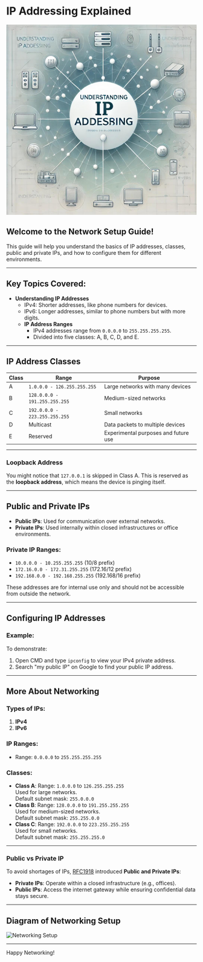 # IP Addressing Explained

![IP Diagram](https://github.com/AbhishekPattnayak23/Aws-Tasks/blob/main/Assets/Understanding_IP_Addressing.jpg)

## Welcome to the Network Setup Guide!

This guide will help you understand the basics of IP addresses, classes, public and private IPs, and how to configure them for different environments.

---

## Key Topics Covered:
- **Understanding IP Addresses**
  - IPv4: Shorter addresses, like phone numbers for devices.
  - IPv6: Longer addresses, similar to phone numbers but with more digits.
  - **IP Address Ranges**  
    - IPv4 addresses range from `0.0.0.0` to `255.255.255.255`.  
    - Divided into five classes: A, B, C, D, and E.

---

## IP Address Classes

| **Class** | **Range**                           | **Purpose**                             |
|-----------|-------------------------------------|-----------------------------------------|
| A         | `1.0.0.0 - 126.255.255.255`         | Large networks with many devices        |
| B         | `128.0.0.0 - 191.255.255.255`       | Medium-sized networks                   |
| C         | `192.0.0.0 - 223.255.255.255`       | Small networks                          |
| D         | Multicast                           | Data packets to multiple devices        |
| E         | Reserved                            | Experimental purposes and future use    |

---

### Loopback Address

You might notice that `127.0.0.1` is skipped in Class A. This is reserved as the **loopback address**, which means the device is pinging itself.

---

## Public and Private IPs

- **Public IPs**: Used for communication over external networks.
- **Private IPs**: Used internally within closed infrastructures or office environments.

### Private IP Ranges:
- `10.0.0.0 - 10.255.255.255` (10/8 prefix)  
- `172.16.0.0 - 172.31.255.255` (172.16/12 prefix)  
- `192.168.0.0 - 192.168.255.255` (192.168/16 prefix)  

These addresses are for internal use only and should not be accessible from outside the network.

---

## Configuring IP Addresses

### Example:
To demonstrate:
1. Open CMD and type `ipconfig` to view your IPv4 private address.
2. Search "my public IP" on Google to find your public IP address.

---

## More About Networking

### Types of IPs:
1. **IPv4**  
2. **IPv6**

### IP Ranges:
- Range: `0.0.0.0` to `255.255.255.255`

### Classes:
- **Class A**: Range: `1.0.0.0` to `126.255.255.255`  
  Used for large networks.  
  Default subnet mask: `255.0.0.0`  
- **Class B**: Range: `128.0.0.0` to `191.255.255.255`  
  Used for medium-sized networks.  
  Default subnet mask: `255.255.0.0`  
- **Class C**: Range: `192.0.0.0` to `223.255.255.255`  
  Used for small networks.  
  Default subnet mask: `255.255.255.0`  

---

### Public vs Private IP

To avoid shortages of IPs, [RFC1918](https://datatracker.ietf.org/doc/html/rfc1918) introduced **Public and Private IPs**:
- **Private IPs**: Operate within a closed infrastructure (e.g., offices).
- **Public IPs**: Access the internet gateway while ensuring confidential data stays secure.

---

## Diagram of Networking Setup

![Networking Setup](https://github.com/user-attachments/assets/b137a247-b46d-4f45-8a24-1c2d8bcb1d54)

---

Happy Networking!
